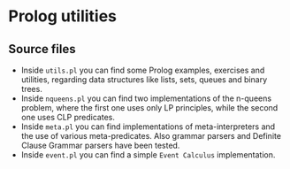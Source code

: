 # Prolog utilities

## Source files

* Inside `utils.pl` you can find some Prolog examples, exercises and utilities,
regarding data structures like lists, sets, queues and binary trees.
* Inside `nqueens.pl` you can find two implementations of the n-queens problem,
where the first one uses only LP principles, while the second one uses CLP predicates.
* Inside `meta.pl` you can find implementations of meta-interpreters and the use of various meta-predicates.
Also grammar parsers and Definite Clause Grammar parsers have been tested.
* Inside `event.pl` you can find a simple `Event Calculus` implementation.
